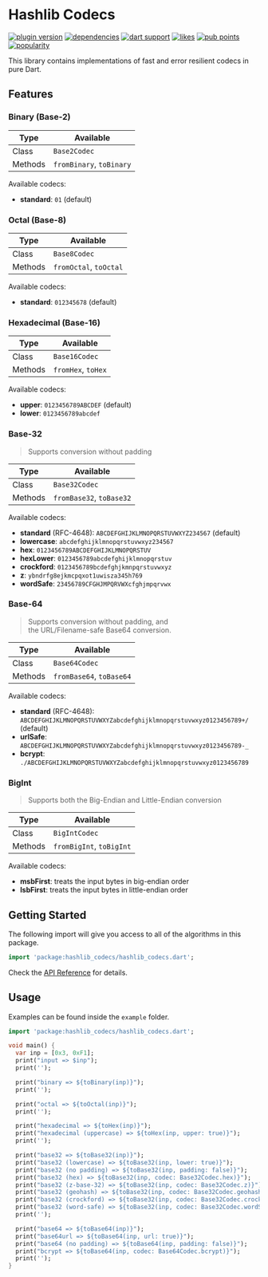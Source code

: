 # Hashlib Codecs

[![plugin version](https://img.shields.io/pub/v/hashlib_codecs?label=pub)](https://pub.dev/packages/hashlib_codecs)
[![dependencies](https://img.shields.io/badge/dependencies-zero-889)](https://github.com/bitanon/hashlib_codecs/blob/master/pubspec.yaml)
[![dart support](https://img.shields.io/badge/dart-%3e%3d%202.14.0-39f?logo=dart)](https://dart.dev/guides/whats-new#september-8-2021-214-release)
[![likes](https://img.shields.io/pub/likes/hashlib_codecs?logo=dart)](https://pub.dev/packages/hashlib_codecs/score)
[![pub points](https://img.shields.io/pub/points/hashlib_codecs?logo=dart&color=teal)](https://pub.dev/packages/hashlib_codecs/score)
[![popularity](https://img.shields.io/pub/popularity/hashlib_codecs?logo=dart)](https://pub.dev/packages/hashlib_codecs/score)

<!-- [![test](https://github.com/bitanon/hashlib_codecs/actions/workflows/test.yml/badge.svg)](https://github.com/bitanon/hashlib_codecs/actions/workflows/test.yml) -->

This library contains implementations of fast and error resilient codecs in pure Dart.

## Features

### Binary (Base-2)

| Type    | Available                |
| ------- | ------------------------ |
| Class   | `Base2Codec`             |
| Methods | `fromBinary`, `toBinary` |

Available codecs:

- **standard**: `01` (default)

### Octal (Base-8)

| Type    | Available              |
| ------- | ---------------------- |
| Class   | `Base8Codec`           |
| Methods | `fromOctal`, `toOctal` |

Available codecs:

- **standard**: `012345678` (default)

### Hexadecimal (Base-16)

| Type    | Available          |
| ------- | ------------------ |
| Class   | `Base16Codec`      |
| Methods | `fromHex`, `toHex` |

Available codecs:

- **upper**: `0123456789ABCDEF` (default)
- **lower**: `0123456789abcdef`

### Base-32

> Supports conversion without padding

| Type    | Available                |
| ------- | ------------------------ |
| Class   | `Base32Codec`            |
| Methods | `fromBase32`, `toBase32` |

Available codecs:

- **standard** (RFC-4648): `ABCDEFGHIJKLMNOPQRSTUVWXYZ234567` (default)
- **lowercase**: `abcdefghijklmnopqrstuvwxyz234567`
- **hex**: `0123456789ABCDEFGHIJKLMNOPQRSTUV`
- **hexLower**: `0123456789abcdefghijklmnopqrstuv`
- **crockford**: `0123456789bcdefghjkmnpqrstuvwxyz`
- **z**: `ybndrfg8ejkmcpqxot1uwisza345h769`
- **wordSafe**: `23456789CFGHJMPQRVWXcfghjmpqrvwx`

### Base-64

> Supports conversion without padding, and <br>
> the URL/Filename-safe Base64 conversion.

| Type    | Available                |
| ------- | ------------------------ |
| Class   | `Base64Codec`            |
| Methods | `fromBase64`, `toBase64` |

Available codecs:

- **standard** (RFC-4648): `ABCDEFGHIJKLMNOPQRSTUVWXYZabcdefghijklmnopqrstuvwxyz0123456789+/` (default)
- **urlSafe**: `ABCDEFGHIJKLMNOPQRSTUVWXYZabcdefghijklmnopqrstuvwxyz0123456789-_`
- **bcrypt**: `./ABCDEFGHIJKLMNOPQRSTUVWXYZabcdefghijklmnopqrstuvwxyz0123456789`

### BigInt

> Supports both the Big-Endian and Little-Endian conversion

| Type    | Available                |
| ------- | ------------------------ |
| Class   | `BigIntCodec`            |
| Methods | `fromBigInt`, `toBigInt` |

Available codecs:

- **msbFirst**: treats the input bytes in big-endian order
- **lsbFirst**: treats the input bytes in little-endian order

## Getting Started

The following import will give you access to all of the algorithms in this package.

```dart
import 'package:hashlib_codecs/hashlib_codecs.dart';
```

Check the [API Reference](https://pub.dev/documentation/hashlib_codecs/latest/hashlib_codecs/hashlib_codecs-library.html) for details.

## Usage

Examples can be found inside the `example` folder.

```dart
import 'package:hashlib_codecs/hashlib_codecs.dart';

void main() {
  var inp = [0x3, 0xF1];
  print("input => $inp");
  print('');

  print("binary => ${toBinary(inp)}");
  print('');

  print("octal => ${toOctal(inp)}");
  print('');

  print("hexadecimal => ${toHex(inp)}");
  print("hexadecimal (uppercase) => ${toHex(inp, upper: true)}");
  print('');

  print("base32 => ${toBase32(inp)}");
  print("base32 (lowercase) => ${toBase32(inp, lower: true)}");
  print("base32 (no padding) => ${toBase32(inp, padding: false)}");
  print("base32 (hex) => ${toBase32(inp, codec: Base32Codec.hex)}");
  print("base32 (z-base-32) => ${toBase32(inp, codec: Base32Codec.z)}");
  print("base32 (geohash) => ${toBase32(inp, codec: Base32Codec.geohash)}");
  print("base32 (crockford) => ${toBase32(inp, codec: Base32Codec.crockford)}");
  print("base32 (word-safe) => ${toBase32(inp, codec: Base32Codec.wordSafe)}");
  print('');

  print("base64 => ${toBase64(inp)}");
  print("base64url => ${toBase64(inp, url: true)}");
  print("base64 (no padding) => ${toBase64(inp, padding: false)}");
  print("bcrypt => ${toBase64(inp, codec: Base64Codec.bcrypt)}");
  print('');
}
```
